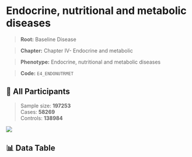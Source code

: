 # Endocrine, nutritional and metabolic diseases

> **Root:** Baseline Disease  

> **Chapter:** Chapter IV- Endocrine and metabolic  

> **Phenotype:** Endocrine, nutritional and metabolic diseases  

> **Code:** `E4_ENDONUTRMET`

## 🧪 All Participants  
> Sample size: **197253**  
> Cases: **58269**  
> Controls: **138984**
<img src="/Sensitive/Figures/ALL/Incidence/E4_ENDONUTRMET.png"/>

## 📊 Data Table
<CsvTableMRF src="/Sensitive/Data/ALL/Incidence/COX_E4_ENDONUTRMET.csv"/>

